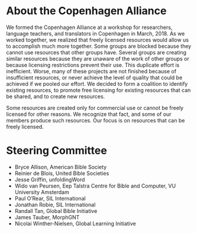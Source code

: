 # About the Copenhagen Alliance

We formed the Copenhagen Alliance at a workshop for researchers, language teachers, and translators in Copenhagen in March, 2018.  As we worked together, we realized that freely licensed resources would allow us to accomplish much more together. Some groups are blocked because they cannot use resources that other groups have. Several groups are creating similar resources because they are unaware of the work of other groups or because licensing restrictions prevent their use. This duplicate effort is inefficient.  Worse, many of these projects are not finished because of insufficient resources, or never achieve the level of quality that could be achieved if we pooled our effort.  We decided to form a coalition to identify existing resources, to promote free licensing for existing resources that can be shared, and to create new resources.

Some resources are created only for commercial use or cannot be freely licensed for other reasons.  We recognize that fact, and some of our members produce such resources. Our focus is on resources that can be freely licensed.

# Steering Committee

- Bryce Allison, American Bible Society
- Reinier de Blois, United Bible Societies
- Jesse Griffin, unfoldingWord
- Wido van Peursen, Eep Talstra Centre for Bible and Computer, VU University Amsterdam
- Paul O’Rear, SIL International
- Jonathan Robie, SIL International
- Randall Tan, Global Bible Initiative
- James Tauber, MorphGNT
- Nicolai Winther-Nielsen, Global Learning Initiative
